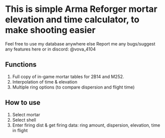 # This is simple Arma Reforger mortar elevation and time calculator, to make shooting easier
Feel free to use my database anywhere else
Report me any bugs/suggest any features here or in discord: @vova_4104

## Functions
1. Full copy of in-game mortar tables for 2B14 and M252.
2. Interpolation of time & elevation
3. Multiple ring options (to compare dispersion and flight time)

## How to use
1. Select mortar
2. Select shell
3. Enter firing dist & get firing data: ring amount, dispersion, elevation, time in flight